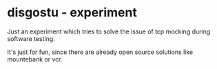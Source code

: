 # disgostu - experiment

Just an experiment which tries to solve the issue of tcp mocking during software testing.

It's just for fun, since there are already open source solutions like mountebank or vcr.

